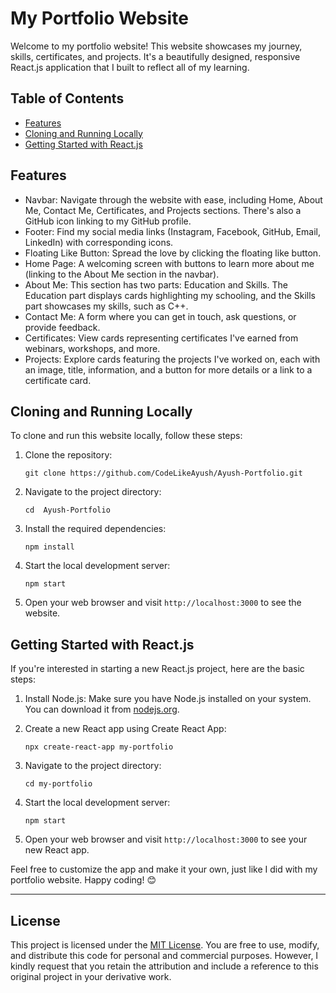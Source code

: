 # My Portfolio Website

Welcome to my portfolio website! This website showcases my journey, skills, certificates, and projects. It's a beautifully designed, responsive React.js application that I built to reflect all of my learning. 

## Table of Contents
- [Features](#features)
- [Cloning and Running Locally](#cloning-and-running-locally)
- [Getting Started with React.js](#getting-started-with-reactjs)

## Features
- Navbar: Navigate through the website with ease, including Home, About Me, Contact Me, Certificates, and Projects sections. There's also a GitHub icon linking to my GitHub profile.
- Footer: Find my social media links (Instagram, Facebook, GitHub, Email, LinkedIn) with corresponding icons.
- Floating Like Button: Spread the love by clicking the floating like button.
- Home Page: A welcoming screen with buttons to learn more about me (linking to the About Me section in the navbar).
- About Me: This section has two parts: Education and Skills. The Education part displays cards highlighting my schooling, and the Skills part showcases my skills, such as C++.
- Contact Me: A form where you can get in touch, ask questions, or provide feedback.
- Certificates: View cards representing certificates I've earned from webinars, workshops, and more.
- Projects: Explore cards featuring the projects I've worked on, each with an image, title, information, and a button for more details or a link to a certificate card.

## Cloning and Running Locally
To clone and run this website locally, follow these steps:

1. Clone the repository:
   ```
   git clone https://github.com/CodeLikeAyush/Ayush-Portfolio.git
   ```

2. Navigate to the project directory:
   ```
   cd  Ayush-Portfolio
   ```

3. Install the required dependencies:
   ```
   npm install
   ```

4. Start the local development server:
   ```
   npm start
   ```

5. Open your web browser and visit `http://localhost:3000` to see the website.

## Getting Started with React.js
If you're interested in starting a new React.js project, here are the basic steps:

1. Install Node.js: Make sure you have Node.js installed on your system. You can download it from [nodejs.org](https://nodejs.org/).

2. Create a new React app using Create React App:
   ```
   npx create-react-app my-portfolio
   ```

3. Navigate to the project directory:
   ```
   cd my-portfolio
   ```

4. Start the local development server:
   ```
   npm start
   ```

5. Open your web browser and visit `http://localhost:3000` to see your new React app.

Feel free to customize the app and make it your own, just like I did with my portfolio website. Happy coding! 😊


---

## License
This project is licensed under the [MIT License](LICENSE). You are free to use, modify, and distribute this code for personal and commercial purposes. However, I kindly request that you retain the attribution and include a reference to this original project in your derivative work.


